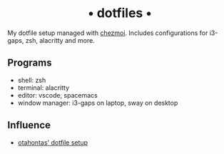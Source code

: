 <h1 align='center'>• dotfiles •</h1>

My dotfile setup managed with [chezmoi](github.com/twpayne/chezmoi). Includes configurations for i3-gaps, zsh, alacritty and more.

## Programs
- shell: zsh
- terminal: alacritty
- editor: vscode, spacemacs
- window manager: i3-gaps on laptop, sway on desktop

## Influence
- [otahontas' dotfile setup](github.com/otahontas/dotfiles)

